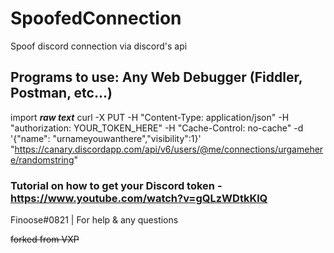 # SpoofedConnection
Spoof discord connection via discord's api
## Programs to use: Any Web Debugger (Fiddler, Postman, etc...) 
import ***raw text*** 
curl -X PUT -H "Content-Type: application/json" -H "authorization: YOUR_TOKEN_HERE" -H "Cache-Control: no-cache" -d '{"name": "urnameyouwanthere","visibility":1}' "https://canary.discordapp.com/api/v6/users/@me/connections/urgamehere/randomstring"

### Tutorial on how to get your Discord token - https://www.youtube.com/watch?v=gQLzWDtkKlQ

Finoose#0821 | For help & any questions

~~forked from VXP~~
